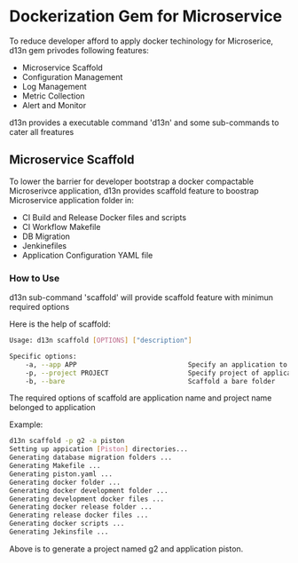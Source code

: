 # Dockerization Gem for Microservice

To reduce developer afford to apply docker techinology for Microserice, d13n gem privodes following features:

* Microservice Scaffold
* Configuration Management
* Log Management
* Metric Collection
* Alert and Monitor

d13n provides a executable command 'd13n' and some sub-commands to cater all freatures

## Microservice Scaffold

To lower the barrier for developer bootstrap a docker compactable Microserivce application, d13n provides scaffold feature to boostrap Microservice application folder in:

* CI Build and Release Docker files and scripts
* CI Workflow Makefile 
* DB Migration
* Jenkinefiles 
* Application Configuration YAML file

### How to Use

d13n sub-command 'scaffold' will provide scaffold feature with minimun required options

Here is the help of scaffold:

```bash
Usage: d13n scaffold [OPTIONS] ["description"]

Specific options:
    -a, --app APP                            Specify an application to scaffold
    -p, --project PROJECT                    Specify project of application to scaffold
    -b, --bare                               Scaffold a bare folder
```

The required options of scaffold are application name and project name belonged to application

Example:

```bash
d13n scaffold -p g2 -a piston
Setting up appication [Piston] directories...
Generating database migration folders ...
Generating Makefile ...
Generating piston.yaml ...
Generating docker folder ...
Generating docker development folder ...
Generating development docker files ...
Generating docker release folder ...
Generating release docker files ...
Generating docker scripts ...
Generating Jekinsfile ...
```

Above is to generate a project named g2 and application piston.


